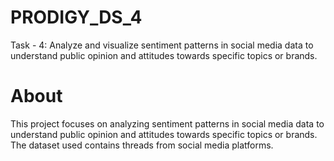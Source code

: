 # PRODIGY_DS_4
Task - 4: Analyze and visualize sentiment patterns in social media data to understand public opinion and attitudes towards specific topics or brands.

# About 
This project focuses on analyzing sentiment patterns in social media data to understand public opinion and attitudes towards specific topics or brands. The dataset used contains threads from social media platforms.
